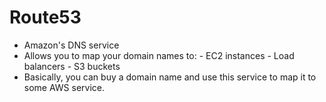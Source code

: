# Route53
- Amazon's DNS service
- Allows you to map your domain names to:
        - EC2 instances
        - Load balancers
        - S3 buckets
- Basically, you can buy a domain name and use this service to map it to some 
AWS service.